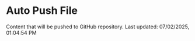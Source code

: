 # Auto Push File

Content that will be pushed to GitHub repository.
Last updated: 07/02/2025, 01:04:54 PM